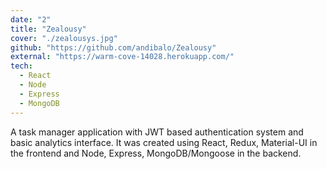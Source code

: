 ```yaml
---
date: "2"
title: "Zealousy"
cover: "./zealousys.jpg"
github: "https://github.com/andibalo/Zealousy"
external: "https://warm-cove-14028.herokuapp.com/"
tech:
  - React
  - Node
  - Express
  - MongoDB
---
```


A task manager application with JWT based authentication system and basic analytics interface. It was created using React, Redux, Material-UI in the frontend and Node, Express, MongoDB/Mongoose in the backend.
